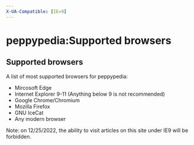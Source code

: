 ```yaml
---
X-UA-Compatible: [IE=9]
---
```

# peppypedia:Supported browsers
## Supported browsers
A list of most supported browsers for peppypedia:
* Mircosoft Edge
* Internet Explorer 9-11 (Anything below 9 is not recommended)
* Google Chrome/Chromium
* Mozilla Firefox
* GNU IceCat
* Any modern browser

Note: on 12/25/2022, the ability to visit articles on this site under IE9 will be forbidden.














<!--[if IE 11]>
    <script type="text/javascript">
        document.location.href="unsupported_browsererror.html";
    </script>
<![endif]-->